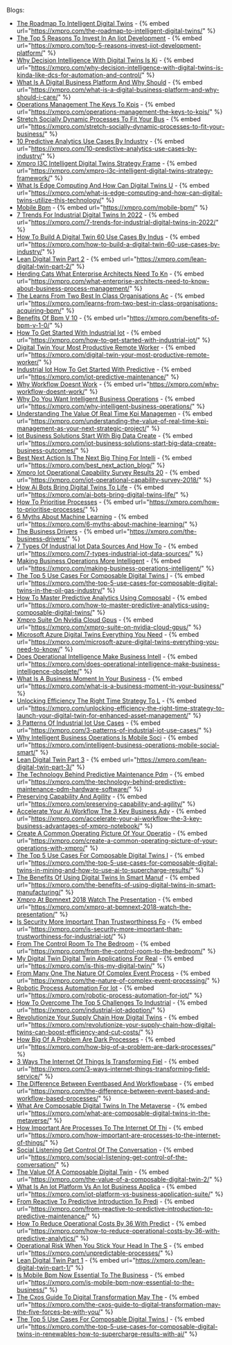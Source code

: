 Blogs:

* [The Roadmap To Intelligent Digital Twins](resources/faqs/external-content/blogs/the-roadmap-to-intelligent-digital-twins.md) - {% embed url="https://xmpro.com/the-roadmap-to-intelligent-digital-twins/" %}
* [The Top 5 Reasons To Invest In An Iiot Development](resources/faqs/external-content/blogs/the-top-5-reasons-to-invest-in-an-iiot-development.md) - {% embed url="https://xmpro.com/top-5-reasons-invest-iiot-development-platform/" %}
* [Why Decision Intelligence With Digital Twins Is Ki](resources/faqs/external-content/blogs/why-decision-intelligence-with-digital-twins-is-ki.md) - {% embed url="https://xmpro.com/why-decision-intelligence-with-digital-twins-is-kinda-like-dcs-for-automation-and-control/" %}
* [What Is A Digital Business Platform And Why Should](resources/faqs/external-content/blogs/what-is-a-digital-business-platform-and-why-should.md) - {% embed url="https://xmpro.com/what-is-a-digital-business-platform-and-why-should-i-care/" %}
* [Operations Management  The Keys To Kpis](resources/faqs/external-content/blogs/operations-management--the-keys-to-kpis.md) - {% embed url="https://xmpro.com/operations-management-the-keys-to-kpis/" %}
* [Stretch Socially Dynamic Processes To Fit Your Bus](resources/faqs/external-content/blogs/stretch-socially-dynamic-processes-to-fit-your-bus.md) - {% embed url="https://xmpro.com/stretch-socially-dynamic-processes-to-fit-your-business/" %}
* [10 Predictive Analytics Use Cases By Industry](resources/faqs/external-content/blogs/10-predictive-analytics-use-cases-by-industry.md) - {% embed url="https://xmpro.com/10-predictive-analytics-use-cases-by-industry/" %}
* [Xmpro I3C Intelligent Digital Twins Strategy Frame](resources/faqs/external-content/blogs/xmpro-i3c-intelligent-digital-twins-strategy-frame.md) - {% embed url="https://xmpro.com/xmpro-i3c-intelligent-digital-twins-strategy-framework/" %}
* [What Is Edge Computing And How Can Digital Twins U](resources/faqs/external-content/blogs/what-is-edge-computing-and-how-can-digital-twins-u.md) - {% embed url="https://xmpro.com/what-is-edge-computing-and-how-can-digital-twins-utilize-this-technology/" %}
* [Mobile Bpm](resources/faqs/external-content/blogs/mobile-bpm.md) - {% embed url="https://xmpro.com/mobile-bpm/" %}
* [7 Trends For Industrial Digital Twins In 2022](resources/faqs/external-content/blogs/7-trends-for-industrial-digital-twins-in-2022.md) - {% embed url="https://xmpro.com/7-trends-for-industrial-digital-twins-in-2022/" %}
* [How To Build A Digital Twin  60 Use Cases By Indus](resources/faqs/external-content/blogs/how-to-build-a-digital-twin--60-use-cases-by-indus.md) - {% embed url="https://xmpro.com/how-to-build-a-digital-twin-60-use-cases-by-industry/" %}
* [Lean Digital Twin Part 2](resources/faqs/external-content/blogs/lean-digital-twin-part-2.md) - {% embed url="https://xmpro.com/lean-digital-twin-part-2/" %}
* [Herding Cats What Enterprise Architects Need To Kn](resources/faqs/external-content/blogs/herding-cats-what-enterprise-architects-need-to-kn.md) - {% embed url="https://xmpro.com/what-enterprise-architects-need-to-know-about-business-process-management/" %}
* [The Learns From Two Best In Class Organisations Ac](resources/faqs/external-content/blogs/the-learns-from-two-best-in-class-organisations-ac.md) - {% embed url="https://xmpro.com/learns-from-two-best-in-class-organisations-acquiring-bpm/" %}
* [Benefits Of Bpm V 10](resources/faqs/external-content/blogs/benefits-of-bpm-v-10.md) - {% embed url="https://xmpro.com/benefits-of-bpm-v-1-0/" %}
* [How To Get Started With Industrial Iot](resources/faqs/external-content/blogs/how-to-get-started-with-industrial-iot.md) - {% embed url="https://xmpro.com/how-to-get-started-with-industrial-iot/" %}
* [Digital Twin Your Most Productive Remote Worker](resources/faqs/external-content/blogs/digital-twin-your-most-productive-remote-worker.md) - {% embed url="https://xmpro.com/digital-twin-your-most-productive-remote-worker/" %}
* [Industrial Iot How To Get Started With Predictive](resources/faqs/external-content/blogs/industrial-iot-how-to-get-started-with-predictive.md) - {% embed url="https://xmpro.com/iot-predictive-maintenance/" %}
* [Why Workflow Doesnt Work](resources/faqs/external-content/blogs/why-workflow-doesnt-work.md) - {% embed url="https://xmpro.com/why-workflow-doesnt-work/" %}
* [Why Do You Want Intelligent Business Operations](resources/faqs/external-content/blogs/why-do-you-want-intelligent-business-operations.md) - {% embed url="https://xmpro.com/why-intelligent-business-operations/" %}
* [Understanding The Value Of Real Time Kpi Managemen](resources/faqs/external-content/blogs/understanding-the-value-of-real-time-kpi-managemen.md) - {% embed url="https://xmpro.com/understanding-the-value-of-real-time-kpi-management-as-your-next-strategic-project/" %}
* [Iot Business Solutions Start With Big Data  Create](resources/faqs/external-content/blogs/iot-business-solutions-start-with-big-data--create.md) - {% embed url="https://xmpro.com/iot-business-solutions-start-big-data-create-business-outcomes/" %}
* [Best Next Action Is The Next Big Thing For Intelli](resources/faqs/external-content/blogs/best-next-action-is-the-next-big-thing-for-intelli.md) - {% embed url="https://xmpro.com/best_next_action_blog/" %}
* [Xmpro Iot Operational Capability Survey Results 20](resources/faqs/external-content/blogs/xmpro-iot-operational-capability-survey-results-20.md) - {% embed url="https://xmpro.com/iot-operational-capability-survey-2018/" %}
* [How Ai Bots Bring Digital Twins To Life](resources/faqs/external-content/blogs/how-ai-bots-bring-digital-twins-to-life.md) - {% embed url="https://xmpro.com/ai-bots-bring-digital-twins-life/" %}
* [How To Prioritise Processes](resources/faqs/external-content/blogs/how-to-prioritise-processes.md) - {% embed url="https://xmpro.com/how-to-prioritise-processes/" %}
* [6 Myths About Machine Learning](resources/faqs/external-content/blogs/6-myths-about-machine-learning.md) - {% embed url="https://xmpro.com/6-myths-about-machine-learning/" %}
* [The Business Drivers](resources/faqs/external-content/blogs/the-business-drivers.md) - {% embed url="https://xmpro.com/the-business-drivers/" %}
* [7 Types Of Industrial Iot Data Sources And How To](resources/faqs/external-content/blogs/7-types-of-industrial-iot-data-sources-and-how-to.md) - {% embed url="https://xmpro.com/7-types-industrial-iot-data-sources/" %}
* [Making Business Operations More Intelligent](resources/faqs/external-content/blogs/making-business-operations-more-intelligent.md) - {% embed url="https://xmpro.com/making-business-operations-intelligent/" %}
* [The Top 5 Use Cases For Composable Digital Twins I](resources/faqs/external-content/blogs/the-top-5-use-cases-for-composable-digital-twins-i.md) - {% embed url="https://xmpro.com/the-top-5-use-cases-for-composable-digital-twins-in-the-oil-gas-industry/" %}
* [How To Master Predictive Analytics Using Composabl](resources/faqs/external-content/blogs/how-to-master-predictive-analytics-using-composabl.md) - {% embed url="https://xmpro.com/how-to-master-predictive-analytics-using-composable-digital-twins/" %}
* [Xmpro Suite On Nvidia Cloud Gpus](resources/faqs/external-content/blogs/xmpro-suite-on-nvidia-cloud-gpus.md) - {% embed url="https://xmpro.com/xmpro-suite-on-nvidia-cloud-gpus/" %}
* [Microsoft Azure Digital Twins  Everything You Need](resources/faqs/external-content/blogs/microsoft-azure-digital-twins--everything-you-need.md) - {% embed url="https://xmpro.com/microsoft-azure-digital-twins-everything-you-need-to-know/" %}
* [Does Operational Intelligence Make Business Intell](resources/faqs/external-content/blogs/does-operational-intelligence-make-business-intell.md) - {% embed url="https://xmpro.com/does-operational-intelligence-make-business-intelligence-obsolete/" %}
* [What Is A Business Moment In Your Business](resources/faqs/external-content/blogs/what-is-a-business-moment-in-your-business.md) - {% embed url="https://xmpro.com/what-is-a-business-moment-in-your-business/" %}
* [Unlocking Efficiency The Right Time  Strategy To L](resources/faqs/external-content/blogs/unlocking-efficiency-the-right-time--strategy-to-l.md) - {% embed url="https://xmpro.com/unlocking-efficiency-the-right-time-strategy-to-launch-your-digital-twin-for-enhanced-asset-management/" %}
* [3 Patterns Of Industrial Iot Use Cases](resources/faqs/external-content/blogs/3-patterns-of-industrial-iot-use-cases.md) - {% embed url="https://xmpro.com/3-patterns-of-industrial-iot-use-cases/" %}
* [Why Intelligent Business Operations Is Mobile Soci](resources/faqs/external-content/blogs/why-intelligent-business-operations-is-mobile-soci.md) - {% embed url="https://xmpro.com/intelligent-business-operations-mobile-social-smart/" %}
* [Lean Digital Twin Part 3](resources/faqs/external-content/blogs/lean-digital-twin-part-3.md) - {% embed url="https://xmpro.com/lean-digital-twin-part-3/" %}
* [The Technology Behind Predictive Maintenance Pdm](resources/faqs/external-content/blogs/the-technology-behind-predictive-maintenance-pdm.md) - {% embed url="https://xmpro.com/the-technology-behind-predictive-maintenance-pdm-hardware-software/" %}
* [Preserving Capability And Agility](resources/faqs/external-content/blogs/preserving-capability-and-agility.md) - {% embed url="https://xmpro.com/preserving-capability-and-agility/" %}
* [Accelerate Your Ai Workflow The 3 Key Business Adv](resources/faqs/external-content/blogs/accelerate-your-ai-workflow-the-3-key-business-adv.md) - {% embed url="https://xmpro.com/accelerate-your-ai-workflow-the-3-key-business-advantages-of-xmpro-notebook/" %}
* [Create A Common Operating Picture Of Your Operatio](resources/faqs/external-content/blogs/create-a-common-operating-picture-of-your-operatio.md) - {% embed url="https://xmpro.com/create-a-common-operating-picture-of-your-operations-with-xmpro/" %}
* [The Top 5 Use Cases For Composable Digital Twins I](resources/faqs/external-content/blogs/the-top-5-use-cases-for-composable-digital-twins-i.md) - {% embed url="https://xmpro.com/the-top-5-use-cases-for-composable-digital-twins-in-mining-and-how-to-use-ai-to-supercharge-results/" %}
* [The Benefits Of Using Digital Twins In Smart Manuf](resources/faqs/external-content/blogs/the-benefits-of-using-digital-twins-in-smart-manuf.md) - {% embed url="https://xmpro.com/the-benefits-of-using-digital-twins-in-smart-manufacturing/" %}
* [Xmpro At Bpmnext 2018 Watch The Presentation](resources/faqs/external-content/blogs/xmpro-at-bpmnext-2018-watch-the-presentation.md) - {% embed url="https://xmpro.com/xmpro-at-bpmnext-2018-watch-the-presentation/" %}
* [Is Security More Important Than Trustworthiness Fo](resources/faqs/external-content/blogs/is-security-more-important-than-trustworthiness-fo.md) - {% embed url="https://xmpro.com/is-security-more-important-than-trustworthiness-for-industrial-iot/" %}
* [From The Control Room To The Bedroom](resources/faqs/external-content/blogs/from-the-control-room-to-the-bedroom.md) - {% embed url="https://xmpro.com/from-the-control-room-to-the-bedroom/" %}
* [My Digital Twin Digital Twin Applications For Real](resources/faqs/external-content/blogs/my-digital-twin-digital-twin-applications-for-real.md) - {% embed url="https://xmpro.com/is-this-my-digital-twin/" %}
* [From Many One  The Nature Of Complex Event Process](resources/faqs/external-content/blogs/from-many-one--the-nature-of-complex-event-process.md) - {% embed url="https://xmpro.com/the-nature-of-complex-event-processing/" %}
* [Robotic Process Automation For Iot](resources/faqs/external-content/blogs/robotic-process-automation-for-iot.md) - {% embed url="https://xmpro.com/robotic-process-automation-for-iot/" %}
* [How To Overcome The Top 5 Challenges To Industrial](resources/faqs/external-content/blogs/how-to-overcome-the-top-5-challenges-to-industrial.md) - {% embed url="https://xmpro.com/industrial-iot-adoption/" %}
* [Revolutionize Your Supply Chain How Digital Twins](resources/faqs/external-content/blogs/revolutionize-your-supply-chain-how-digital-twins.md) - {% embed url="https://xmpro.com/revolutionize-your-supply-chain-how-digital-twins-can-boost-efficiency-and-cut-costs/" %}
* [How Big Of A Problem Are Dark Processes](resources/faqs/external-content/blogs/how-big-of-a-problem-are-dark-processes.md) - {% embed url="https://xmpro.com/how-big-of-a-problem-are-dark-processes/" %}
* [3 Ways The Internet Of Things Is Transforming Fiel](resources/faqs/external-content/blogs/3-ways-the-internet-of-things-is-transforming-fiel.md) - {% embed url="https://xmpro.com/3-ways-internet-things-transforming-field-service/" %}
* [The Difference Between Eventbased And Workflowbase](resources/faqs/external-content/blogs/the-difference-between-eventbased-and-workflowbase.md) - {% embed url="https://xmpro.com/the-difference-between-event-based-and-workflow-based-processes/" %}
* [What Are Composable Digital Twins In The Metaverse](resources/faqs/external-content/blogs/what-are-composable-digital-twins-in-the-metaverse.md) - {% embed url="https://xmpro.com/what-are-composable-digital-twins-in-the-metaverse/" %}
* [How Important Are Processes To The Internet Of Thi](resources/faqs/external-content/blogs/how-important-are-processes-to-the-internet-of-thi.md) - {% embed url="https://xmpro.com/how-important-are-processes-to-the-internet-of-things/" %}
* [Social Listening  Get Control Of The Conversation](resources/faqs/external-content/blogs/social-listening--get-control-of-the-conversation.md) - {% embed url="https://xmpro.com/social-listening-get-control-of-the-conversation/" %}
* [The Value Of A Composable Digital Twin](resources/faqs/external-content/blogs/the-value-of-a-composable-digital-twin.md) - {% embed url="https://xmpro.com/the-value-of-a-composable-digital-twin-2/" %}
* [What Is An Iot Platform Vs An Iot Business Applica](resources/faqs/external-content/blogs/what-is-an-iot-platform-vs-an-iot-business-applica.md) - {% embed url="https://xmpro.com/iot-platform-vs-business-application-suite/" %}
* [From Reactive To Predictive  Introduction To Predi](resources/faqs/external-content/blogs/from-reactive-to-predictive--introduction-to-predi.md) - {% embed url="https://xmpro.com/from-reactive-to-predictive-introduction-to-predictive-maintenance/" %}
* [How To Reduce Operational Costs By 36 With Predict](resources/faqs/external-content/blogs/how-to-reduce-operational-costs-by-36-with-predict.md) - {% embed url="https://xmpro.com/how-to-reduce-operational-costs-by-36-with-predictive-analytics/" %}
* [Operational Risk When You Stick Your Head In The S](resources/faqs/external-content/blogs/operational-risk-when-you-stick-your-head-in-the-s.md) - {% embed url="https://xmpro.com/unpredictable-processes/" %}
* [Lean Digital Twin Part 1](resources/faqs/external-content/blogs/lean-digital-twin-part-1.md) - {% embed url="https://xmpro.com/lean-digital-twin-part-1/" %}
* [Is Mobile Bpm Now Essential To The Business](resources/faqs/external-content/blogs/is-mobile-bpm-now-essential-to-the-business.md) - {% embed url="https://xmpro.com/is-mobile-bpm-now-essential-to-the-business/" %}
* [The Cxos Guide To Digital Transformation  May The](resources/faqs/external-content/blogs/the-cxos-guide-to-digital-transformation--may-the.md) - {% embed url="https://xmpro.com/the-cxos-guide-to-digital-transformation-may-the-five-forces-be-with-you/" %}
* [The Top 5 Use Cases For Composable Digital Twins I](resources/faqs/external-content/blogs/the-top-5-use-cases-for-composable-digital-twins-i.md) - {% embed url="https://xmpro.com/the-top-5-use-cases-for-composable-digital-twins-in-renewables-how-to-supercharge-results-with-ai/" %}
